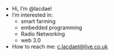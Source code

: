 - Hi, I’m @lacdael
- I’m interested in:
  -  smart farming
  -  embedded programming
  -  Radio Networking
  -  web 3.0
- How to reach me: c.lacdael@live.co.uk

<!---
lacdael/lacdael is a ✨ special ✨ repository because its `README.md` (this file) appears on your GitHub profile.
You can click the Preview link to take a look at your changes.
--->
